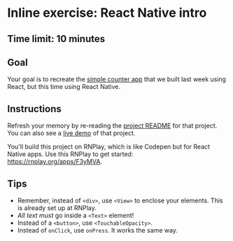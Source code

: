 # Inline exercise: React Native intro
## Time limit: 10 minutes

## Goal

Your goal is to recreate the [simple counter app](https://github.com/horizons-school-of-technology/week06/blob/master/day3/warmup.md)
that we built last week using React, but this time using React Native.

## Instructions

Refresh your memory by re-reading the
[project README](https://github.com/horizons-school-of-technology/week06/blob/master/day3/warmup.md)
for that project. You can also see a [live demo](http://s.codepen.io/lockehart/debug/grxrVL)
of that project.

You'll build this project on RNPlay, which is like Codepen but for React Native
apps. Use this RNPlay to get started: https://rnplay.org/apps/F3yMVA.

## Tips

- Remember, instead of `<div>`, use `<View>` to enclose your elements. This is
  already set up at RNPlay.
- *All text must* go inside a `<Text>` element!
- Instead of a `<button>`, use `<TouchableOpacity>`.
- Instead of `onClick`, use `onPress`. It works the same way.
